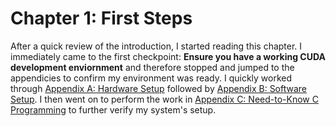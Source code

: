 # Chapter 1: First Steps

After a quick review of the introduction, I started reading this chapter. I immediately came to the first checkpoint: __Ensure you have a working CUDA development enviornment__ and therefore stopped and jumped to the appendicies to confirm my environment was ready. I quickly worked through [Appendix A: Hardware Setup](../Appendix_A/readme.md) followed by [Appendix B: Software Setup](../Appendix_B/readme.md). I then went on to perform the work in [Appendix C: Need-to-Know C Programming](../Appendix_C/readme.md) to further verify my system's setup.


